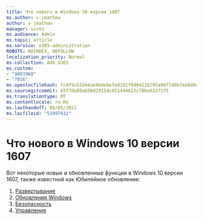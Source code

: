 ```yaml
---
title: Что нового в Windows 10 версии 1607
ms.author: v-jmathew
author: v-jmathew
manager: scotv
ms.audience: Admin
ms.topic: article
ms.service: o365-administration
ROBOTS: NOINDEX, NOFOLLOW
localization_priority: Normal
ms.collection: Adm_O365
ms.custom:
- "9003960"
- "7016"
ms.openlocfilehash: fc4f9cb1b04ae9bdebefe02d2f9d84216295a90f740b7ee8d0d7e92e478f3357
ms.sourcegitcommit: b5f7da89a650d2915dc652449623c78be6247175
ms.translationtype: MT
ms.contentlocale: ru-RU
ms.lasthandoff: 08/05/2021
ms.locfileid: "53997831"
---
```

# <a name="whats-new-in-windows-10-version-1607"></a>Что нового в Windows 10 версии 1607

Вот некоторые новые и обновленные функции в Windows 10 версии 1607, также известной как Юбилейное обновление:

1. [Развертывание](https://go.microsoft.com/fwlink/?linkid=2114462)
2. [Обновления Windows](https://go.microsoft.com/fwlink/?linkid=2114463)
3. [Безопасность](https://go.microsoft.com/fwlink/?linkid=2114270)
4. [Управление](https://go.microsoft.com/fwlink/?linkid=2114271)

